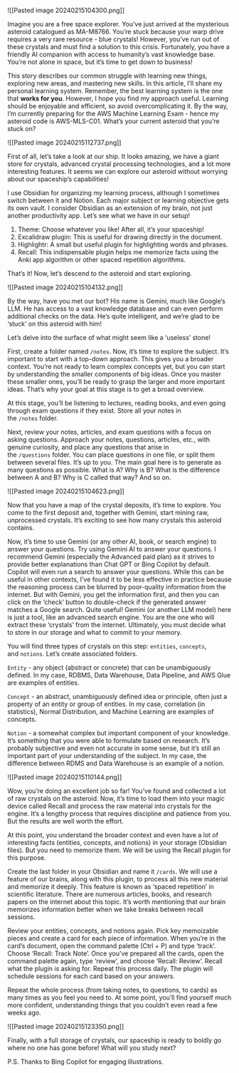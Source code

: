
![[Pasted image 20240215104300.png]]

Imagine you are a free space explorer. You’ve just arrived at the mysterious asteroid catalogued as MA-M8766. You’re stuck because your warp drive requires a very rare resource - blue crystals! However, you’ve run out of these crystals and must find a solution to this crisis. Fortunately, you have a friendly AI companion with access to humanity’s vast knowledge base. You’re not alone in space, but it’s time to get down to business!

This story describes our common struggle with learning new things, exploring new areas, and mastering new skills. In this article, I’ll share my personal learning system. Remember, the best learning system is the one that **works for you**. However, I hope you find my approach useful. Learning should be enjoyable and efficient, so avoid overcomplicating it. By the way, I’m currently preparing for the AWS Machine Learning Exam - hence my asteroid code is AWS-MLS-C01. What’s your current asteroid that you’re stuck on?

![[Pasted image 20240215112737.png]]

First of all, let’s take a look at our ship. It looks amazing, we have a giant store for crystals, advanced crystal processing technologies, and a lot more interesting features. It seems we can explore our asteroid without worrying about our spaceship’s capabilities!

I use Obsidian for organizing my learning process, although I sometimes switch between it and Notion. Each major subject or learning objective gets its own vault. I consider Obsidian as an extension of my brain, not just another productivity app. Let’s see what we have in our setup!

1. Theme: Choose whatever you like! After all, it’s your spaceship!
2. Excalidraw plugin: This is useful for drawing directly in the document.
3. Highlightr: A small but useful plugin for highlighting words and phrases.
4. Recall: This indispensable plugin helps me memorize facts using the Anki app algorithm or other spaced repetition algorithms.

That’s it! Now, let’s descend to the asteroid and start exploring.

![[Pasted image 20240215104132.png]]

By the way, have you met our bot? His name is Gemini, much like Google’s LLM. He has access to a vast knowledge database and can even perform additional checks on the data. He’s quite intelligent, and we’re glad to be ‘stuck’ on this asteroid with him!

Let’s delve into the surface of what might seem like a ‘useless’ stone!

First, create a folder named `/notes`. Now, it’s time to explore the subject. It’s important to start with a top-down approach. This gives you a broader context. You’re not ready to learn complex concepts yet, but you can start by understanding the smaller components of big ideas. Once you master these smaller ones, you’ll be ready to grasp the larger and more important ideas. That’s why your goal at this stage is to get a broad overview.

At this stage, you’ll be listening to lectures, reading books, and even going through exam questions if they exist. Store all your notes in the `/notes` folder.

Next, review your notes, articles, and exam questions with a focus on asking questions. Approach your notes, questions, articles, etc., with genuine curiosity, and place any questions that arise in the `/questions` folder. You can place questions in one file, or split them between several files. It’s up to you. The main goal here is to generate as many questions as possible. What is A? Why is B? What is the difference between A and B? Why is C called that way? And so on.

![[Pasted image 20240215104623.png]]

Now that you have a map of the crystal deposits, it’s time to explore. You come to the first deposit and, together with Gemini, start mining raw, unprocessed crystals. It’s exciting to see how many crystals this asteroid contains.

Now, it’s time to use Gemini (or any other AI, book, or search engine) to answer your questions. Try using Gemini AI to answer your questions. I recommend Gemini (especially the Advanced paid plan) as it strives to provide better explanations than Chat GPT or Bing Copilot by default. Copilot will even run a search to answer your questions. While this can be useful in other contexts, I’ve found it to be less effective in practice because the reasoning process can be blurred by poor-quality information from the internet. But with Gemini, you get the information first, and then you can click on the ‘check’ button to double-check if the generated answer matches a Google search. Quite useful! Gemini (or another LLM model) here is just a tool, like an advanced search engine. You are the one who will extract these ‘crystals’ from the internet. Ultimately, you must decide what to store in our storage and what to commit to your memory.

You will find three types of crystals on this step: `entities`, `concepts`, and `notions`. Let’s create associated folders.

`Entity` - any object (abstract or concrete) that can be unambiguously defined. In my case, RDBMS, Data Warehouse, Data Pipeline, and AWS Glue are examples of entities.

`Concept` - an abstract, unambiguously defined idea or principle, often just a property of an entity or group of entities. In my case, correlation (in statistics), Normal Distribution, and Machine Learning are examples of concepts.

`Notion` - a somewhat complex but important component of your knowledge. It’s something that you were able to formulate based on research. It’s probably subjective and even not accurate in some sense, but it’s still an important part of your understanding of the subject. In my case, the difference between RDMS and Data Warehouse is an example of a notion.


![[Pasted image 20240215110144.png]]

Wow, you’re doing an excellent job so far! You’ve found and collected a lot of raw crystals on the asteroid. Now, it’s time to load them into your magic device called Recall and process the raw material into crystals for the engine. It’s a lengthy process that requires discipline and patience from you. But the results are well worth the effort.

At this point, you understand the broader context and even have a lot of interesting facts (entities, concepts, and notions) in your storage (Obsidian files). But you need to memorize them. We will be using the Recall plugin for this purpose.

Create the last folder in your Obsidian and name it `/cards`. We will use a feature of our brains, along with this plugin, to process all this new material and memorize it deeply. This feature is known as ‘spaced repetition’ in scientific literature. There are numerous articles, books, and research papers on the internet about this topic. It’s worth mentioning that our brain memorizes information better when we take breaks between recall sessions.

Review your entities, concepts, and notions again. Pick key memoizable pieces and create a card for each piece of information. When you’re in the card’s document, open the command palette (Ctrl + P) and type ‘track’. Choose ‘Recall: Track Note’. Once you’ve prepared all the cards, open the command palette again, type ‘review’, and choose ‘Recall: Review’. Recall what the plugin is asking for. Repeat this process daily. The plugin will schedule sessions for each card based on your answers.

Repeat the whole process (from taking notes, to questions, to cards) as many times as you feel you need to. At some point, you’ll find yourself much more confident, understanding things that you couldn’t even read a few weeks ago.

![[Pasted image 20240215123350.png]]

Finally, with a full storage of crystals, our spaceship is ready to boldly go where no one has gone before! What will you study next?

P.S. Thanks to Bing Copilot for engaging illustrations.